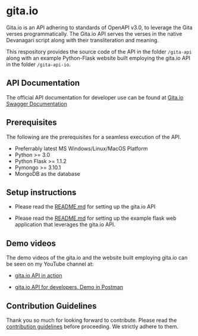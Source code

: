# gita.io
Gita.io is an API adhering to standards of OpenAPI v3.0, to leverage the Gita verses programmatically. The Gita.io API serves the verses in the native Devanagari script along with their transliteration and meaning.

This respository provides the source code of the API in the folder `/gita-api` along with an example Python-Flask website built employing the gita.io API in the folder `/gita-api-io`.

## API Documentation

The official API documentation for developer use can be found at [Gita.io Swagger Documentation](https://app.swaggerhub.com/apis-docs/AxiomSamarth/gita.io/1.0.0)

## Prerequisites
The following are the prerequisites for a seamless execution of the API. 

- Preferrably latest MS Windows/Linux/MacOS Platform
- Python >= 3.0
- Python Flask >= 1.1.2
- Pymongo >= 3.10.1
- MongoDB as the database

## Setup instructions

- Please read the [README.md](/gita-api/README.md) for setting up the gita.io API

- Please read the [README.md](/gita-api-io/README.md) for setting up the example flask web application that leverages the gita.io API. 

## Demo videos
The demo videos of the gita.io and the website built employing gita.io can be seen on my YouTube channel at:

- [gita.io API in action](https://www.youtube.com/watch?v=xQzPbU27YuQ&list=PLGgze_XWYIoys-etXTBL46ctdHdDAtFWk&index=12&t=0s)

- [gita.io API for developers. Demo in Postman](https://www.youtube.com/watch?v=K-fbU556-nc&list=PLGgze_XWYIoys-etXTBL46ctdHdDAtFWk&index=13&t=0s)

## Contribution Guidelines

Thank you so much for looking forward to contribute. Please read the [contribution guidelines](/Contribution.md) before proceeding. We strictly adhere to them.